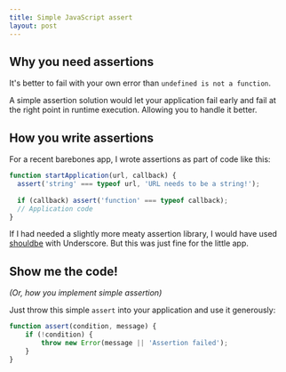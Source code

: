 ```yaml
---
title: Simple JavaScript assert
layout: post
---
```


## Why you need assertions

It's better to fail with your own error than `undefined is not a function`.

A simple assertion solution would let your application fail early and fail at the right point in runtime execution.
Allowing you to handle it better.


## How you write assertions

For a recent barebones app, I wrote assertions as part of code like this:

```js
function startApplication(url, callback) {
  assert('string' === typeof url, 'URL needs to be a string!');
  
  if (callback) assert('function' === typeof callback);
  // Application code
}
```

If I had needed a slightly more meaty assertion library, I would have used [shouldbe](https://github.com/asyncanup/shouldbe) with Underscore. But this was just fine for the little app.


## Show me the code!
*(Or, how you implement simple assertion)*

Just throw this simple `assert` into your application and use it generously:

```js
function assert(condition, message) {
    if (!condition) {
        throw new Error(message || 'Assertion failed');
    }
}
```
